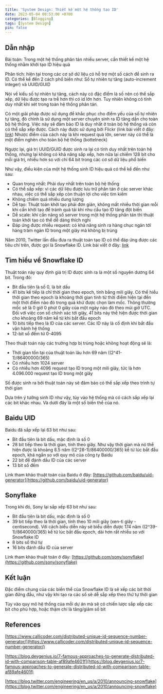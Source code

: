 ```yaml
---
title: 'System Design: Thiết kế một hệ thống tạo ID'
date: 2023-05-04 00:53:00 +0700
categories: [Blogging]
tags: [System Design]
pin: false
---
```

## Dẫn nhập

Bài toán: Trong một hệ thống phân tán nhiều server, cần thiết kế một hệ thống nhằm khởi tạo ID hiệu quả

Phân tích: hiện tại trong các cơ sở dữ liệu có hỗ trợ một số cách để sinh ra ID. Có thể kể đến 2 cách phổ biến như: Số tự nhiên tự tăng (auto-increment integer) và UUID/GUID

Nói về kiểu số tự nhiên tự tăng, cách này có đặc điểm là số nên có thể sắp xếp, dữ liệu được tạo ra trễ hơn thì có id lớn hơn. Tuy nhiên không có tính duy nhất khi xét trong toàn hệ thống phân tán. 

Có một giải pháp được sử dụng để khắc phục cho điểm yếu của số tự nhiên tự tăng, đó chính là sử dụng một server chuyên sinh ra ID tăng dần cho toàn bộ hệ thống. Việc này sẽ đảm bảo ID là duy nhất ở toàn bộ hệ thống và còn có thể sắp xếp được. Cách này được sử dụng bởi Flickr (link bài viết ở đây: [link](https://code.flickr.net/2010/02/08/ticket-servers-distributed-unique-primary-keys-on-the-cheap/)) Nhược điểm của cách này là khi request quá lớn, server này có thể là một điểm nghẽn cho toàn bộ hệ thống (bottelneck)

Ngược lại, giá trị UUID/GUID được sinh ra lại có tính duy nhất trên toàn hệ thống, nhưng lại không có khả năng sắp xếp, hơn nữa lại chiếm 128 bit cho mỗi giá trị, nhiều hơn so với chỉ 64 bit trong các cơ sở dữ liệu phổ biến

Như vậy, điều kiện của một hệ thống sinh ID hiệu quả có thể kể đến như sau:

- Quan trọng nhất: Phải duy nhất trên toàn bộ hệ thống
- Có thể sắp xếp: vì các dữ liệu được lưu trữ phân tán ở các server khác nhau, việc có thể sắp xếp còn thuận lợi cho việc tìm kiếm
- Không chiếm quá nhiều dung lượng
- Dễ tạo: Thuật toán khởi tạo phải đơn giản, không mất nhiều thời gian mỗi khi cần khởi tạo để tránh quá tải khi nhu cầu tạo ID tăng đột biến
- Dễ scale: khi cần nâng số server trong một hệ thống phân tán thì thuật toán khởi tạo có thể dễ dàng thích nghi
- Đáp ứng được nhiều request: có khả năng sinh ra hàng chục ngàn tới hàng trăm ngàn ID trong một giây mà không bị trùng

Năm 2010, Twitter lần đầu đưa ra thuật toán tạo ID có thể đáp ứng được các tiêu chí trên, được gọi là Snowflake ID. Link bài viết ở đây: [link](https://blog.twitter.com/engineering/en_us/a/2010/announcing-snowflake)

## Tìm hiểu về Snowflake ID

Thuật toán này quy định giá trị ID được sinh ra là một số nguyên dương 64 bit. Trong đó:

- Bit đầu tiên là số 0, là bit dấu
- 41 bits kế tiếp là chỉ thời gian theo epoch, tính bằng mili giây. Có thể hiểu thời gian theo epoch là khoảng thời gian tính từ thời điểm hiện tại đến một thời điểm nào đó trong quá khứ được chọn làm mốc. Thông thường mốc sẽ là 0 giờ 0 phút 0 giây của một ngày nào đó theo múi giờ UTC. Đối với việc con số chính xác tới giây, 41 bits này thể hiện được thời gian cho khoảng 69 năm kể từ khi bắt đầu epoch
- 10 bits tiếp theo là ID của các server. Các ID này là cố định khi bắt đầu vận hành hệ thống
- 12-bit số đếm từ 0-4095

Theo thuật toán này các trường hợp bị trùng hoặc không hoạt động sẽ là:

- Thời gian tồn tại của thuật toán lâu hơn 69 năm ((2^41-1)/86400000/365)
- Có nhiều hơn 1024 server
- Có nhiều hơn 4096 request tạo ID trong một mili giây, tức là hơn 4.096.000 request tạo ID trong một giây

Số được sinh ra bởi thuật toán này sẽ đảm bảo có thể sắp xếp theo trình tự thời gian

Dựa trên ý tưởng sinh ID như vậy, tùy vào hệ thống mà có cách sắp xếp lại các bit khác nhau. Và dưới đây là một số biến thể của nó.

## Baidu UID

Baidu đã sắp xếp lại 63 bit như sau:

- Bit đầu tiên là bit dấu, mặc định là số 0
- 28 bit tiếp theo là thời gian, tính theo giây. Như vậy thời gian mà nó thể hiện được là khoảng 8.5 năm ((2^28-1)/86400000/365) kể từ lúc bắt đầu epoch, khá ngắn so với quy mô của công ty Baidu
- 22 bit để đánh dấu ID của các server
- 13 bit số đếm

Link tham khảo thuật toán của Baidu ở đây:  [https://github.com/baidu/uid-generator](https://github.com/baidu/uid-generator)

## Sonyflake

Trong khi đó, Sony lại sắp xếp 63 bit như sau:

- Bit đầu tiên là bit dấu, mặc định là số 0
- 39 bit tiếp theo là thời gian, tính theo 10 mili giây (xen-ti giây - centisecond). Với cách biểu diễn này sẽ biểu diễn được 174 năm ((2^39-1)/8640000/365) kể từ lúc bắt đầu epoch, dài hơn rất nhiều so với Snowflake ID
- 8 bits số thứ tự
- 16 bits đánh dấu ID của server

Link tham khảo thuật toán ở đây: [https://github.com/sony/sonyflake](https://github.com/sony/sonyflake)

## Kết luận

Đặc điểm chung của các biến thể của Snowflake ID là sẽ xếp các bit thời gian đứng đầu, như vậy khi tạo ra các số sẽ dễ sắp xếp theo thứ tự thời gian

Tùy vào quy mô hệ thống của mỗi dự án mà sẽ có chiến lược sắp xếp các bit cho phù hợp, hoặc thậm chí là tăng/giảm số bit

## References

[https://www.callicoder.com/distributed-unique-id-sequence-number-generator/](https://www.callicoder.com/distributed-unique-id-sequence-number-generator/) 

[https://blog.devgenius.io/7-famous-approaches-to-generate-distributed-id-with-comparison-table-af89afe4601f](https://blog.devgenius.io/7-famous-approaches-to-generate-distributed-id-with-comparison-table-af89afe4601f)

[https://blog.twitter.com/engineering/en_us/a/2010/announcing-snowflake](https://blog.twitter.com/engineering/en_us/a/2010/announcing-snowflake)